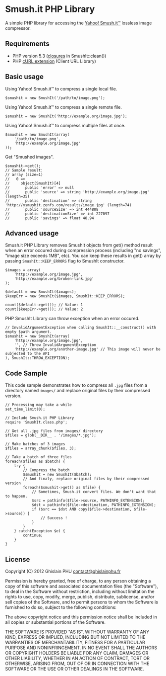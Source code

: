 # Smush.it PHP Library

A simple PHP library for accessing the [Yahoo! Smush.it™](http://www.smushit.com/ysmush.it/) lossless image compressor.

## Requirements

- PHP version 5.3 ([closures](http://php.net/manual/fr/functions.anonymous.php) in SmushIt::clean())
- PHP [cURL extension](http://php.net/manual/en/book.curl.php) (Client URL Library)

## Basic usage

Using Yahoo! Smush.it™ to compress a single local file.

	$smushit = new SmushIt('/path/to/image.png');

Using Yahoo! Smush.it™ to compress a single remote file.

    $smushit = new SmushIt('http://example.org/image.jpg');

Using Yahoo! Smush.it™ to compress multiple files at once.

    $smushit = new SmushIt(array(
    	'/path/to/image.png',
    	'http://example.org/image.jpg'
    ));

Get "Smushed images".

    $smushit->get();
    // Sample result:
    // array (size=1)
    //   0 =>
    //     object(SmushIt)[4]
    //       public 'error' => null
    //       public 'source' => string 'http://example.org/image.jpg' (length=35)
    //       public 'destination' => string 'http://ysmushit.zenfs.com/results/image.jpg' (length=74)
    //       public 'sourceSize' => int 444808
    //       public 'destinationSize' => int 227097
    //       public 'savings' => float 48.94

## Advanced usage

Smush.it PHP Library removes SmushIt objects from get() method result when an error occured during compression process (including "no savings", "image size exceeds 1MB", etc). You can keep these results in get() array by passing `SmushIt::KEEP_ERRORS` flag to SmushIt constructor.

    $images = array(
        'http://example.org/image.jpg',
        'http://example.org/broken-link.jpg'
    );

    $default = new SmushIt($images);
    $keepErr = new SmushIt($images, SmushIt::KEEP_ERRORS);

    count($default->get()); // Value: 1
    count($keepErr->get()); // Value: 2

PHP SmushIt Library can throw exception when an error occured.

    // InvalidArgumentException when calling SmushIt::__construct() with empty $path argument.
    $smushit = new SmushIt(array(
        'http://example.org/image.jpg',
        '', // Throw InvalidArgumentException
        'http://example.org/another-image.jpg' // This image will never be subjected to the API
    ), SmushIt::THROW_EXCEPTION);

## Code Sample

This code sample demonstrates how to compress all `.jpg` files from a directory named `images/` and replace original files by their compressed version.

    // Processing may take a while
    set_time_limit(0);

    // Include Smush.it PHP Library
    require 'SmushIt.class.php';

    // Get all .jpg files from images/ directory
    $files = glob(__DIR__ . '/images/*.jpg');

    // Make batches of 3 images
    $files = array_chunk($files, 3);

    // Take a batch of three files
    foreach($files as $batch) {
        try {
        	// Compress the batch
            $smushit = new SmushIt($batch);
            // And finaly, replace original files by their compressed version
            foreach($smushit->get() as $file) {
                // Sometimes, Smush.it convert files. We don't want that to happen.
                $src = pathinfo($file->source, PATHINFO_EXTENSION);
                $dst = pathinfo($file->destination, PATHINFO_EXTENSION);
                if ($src == $dst AND copy($file->destination, $file->source)) {
                    // Success !
                }
            }
        } catch(Exception $e) {
            continue;
        }
    }

## License

Copyright (C) 2012 Ghislain PHU <contact@ghislainphu.fr>

Permission is hereby granted, free of charge, to any person obtaining a copy of this software and associated documentation files (the "Software"), to deal in the Software without restriction, including without limitation the rights to use, copy, modify, merge, publish, distribute, sublicense, and/or sell copies of the Software, and to permit persons to whom the Software is furnished to do so, subject to the following conditions:

The above copyright notice and this permission notice shall be included in all copies or substantial portions of the Software.

THE SOFTWARE IS PROVIDED "AS IS", WITHOUT WARRANTY OF ANY KIND, EXPRESS OR IMPLIED, INCLUDING BUT NOT LIMITED TO THE WARRANTIES OF MERCHANTABILITY, FITNESS FOR A PARTICULAR PURPOSE AND NONINFRINGEMENT. IN NO EVENT SHALL THE AUTHORS OR COPYRIGHT HOLDERS BE LIABLE FOR ANY CLAIM, DAMAGES OR OTHER LIABILITY, WHETHER IN AN ACTION OF CONTRACT, TORT OR OTHERWISE, ARISING FROM, OUT OF OR IN CONNECTION WITH THE SOFTWARE OR THE USE OR OTHER DEALINGS IN THE SOFTWARE.
